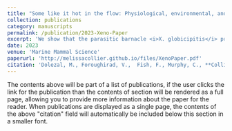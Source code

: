 ```yaml
---
title: "Some like it hot in the flow: Physiological, environmental, and hydrodynamic factors in <i> Xenobalanus globicipitis</i> attachment to cetaceans"
collection: publications
category: manuscripts
permalink: /publication/2023-Xeno-Paper
excerpt: 'We show that the parasitic barnacle <i>X. globicipitis</i> prevalence likely provides important bioindicator, ecological, and physiological information about its cetacean hosts. As parasitic infestation has some cost, these results have implications for cetacean health in warming seas.'
date: 2023
venue: 'Marine Mammal Science'
paperurl: 'http://melissacollier.github.io/files/XenoPaper.pdf'
citation: 'Dolezal, M., Foroughirad, V.,  Fish, F., Murphy, C., **Collier, M.A**, Jacoby, AM., Rittmaster, K., Mann, J. (2023) &quot;Some like it hot in the flow: Physiological, environmental, and hydrodynamic factors in Xenobalanus globicipitis attachment to cetaceans.&quot; <i>Marine Mammal Science</i> 39(3):961-975. https://doi.org/10.1111/mms.13022'
---
```


The contents above will be part of a list of publications, if the user clicks the link for the publication than the contents of section will be rendered as a full page, allowing you to provide more information about the paper for the reader. When publications are displayed as a single page, the contents of the above "citation" field will automatically be included below this section in a smaller font.